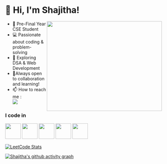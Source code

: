 # 👋 Hi, I'm Shajitha! 

<!--<div id="header" align="center">
  <img src="https://user-images.githubusercontent.com/74038190/271839927-f5d2d866-d25c-4873-8d82-425d2c62fc2e.gif" width="400"/>
</div>-->
<img align="right" width="370" height="290" src="https://user-images.githubusercontent.com/74038190/271839927-f5d2d866-d25c-4873-8d82-425d2c62fc2e.gif" >

- 🚀 Pre-Final Year CSE Student
- 💻 Passionate about coding & problem-solving
- 📌 Exploring DSA & Web Development 
- 🚀Always open to collaboration and learning!
- 📫 How to reach me :
<br />[<img src="https://img.shields.io/badge/LinkedIn-0077B5?style=for-the-badge&logo=linkedin&logoColor=white" />](https://www.linkedin.com/in/shajitha-s-6b039725a/)

### I code in
<img height="50" width="50" src="https://img.icons8.com/color/48/000000/c-programming.png" /> <img height="50" width="50" src="https://img.icons8.com/color/48/000000/java-coffee-cup-logo.png" /> <img height="50" width="50" src="https://img.icons8.com/color/48/000000/html-5.png" /> <img height="50" width="50" src="https://img.icons8.com/color/48/000000/css3.png" /> <img height="50" width="50" src="https://img.icons8.com/color/48/000000/javascript.png"/>

[![LeetCode Stats](https://leetcard.jacoblin.cool/Shajitha_S?theme=dark&font=Coda&ext=heatmap)](https://leetcode.com/Shajitha_S)

[![Shajitha's github activity graph](https://github-readme-activity-graph.vercel.app/graph?username=ShajithaS&bg_color=000000&color=ffffff&line=4c9e6c&point=403d3d&area=true&hide_border=true)](https://github.com/ashutosh00710/github-readme-activity-graph)
